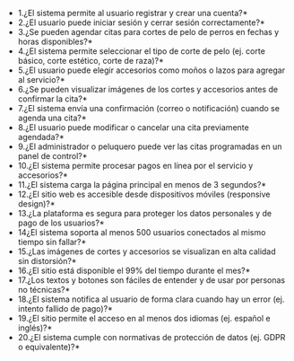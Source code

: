 * 1.¿El sistema permite al usuario registrar y crear una cuenta?*
* 2.¿El usuario puede iniciar sesión y cerrar sesión correctamente?*
* 3.¿Se pueden agendar citas para cortes de pelo de perros en fechas y horas disponibles?*
* 4.¿El sistema permite seleccionar el tipo de corte de pelo (ej. corte básico, corte estético, corte de raza)?*
* 5.¿El usuario puede elegir accesorios como moños o lazos para agregar al servicio?*
* 6.¿Se pueden visualizar imágenes de los cortes y accesorios antes de confirmar la cita?*
* 7.¿El sistema envía una confirmación (correo o notificación) cuando se agenda una cita?*
* 8.¿El usuario puede modificar o cancelar una cita previamente agendada?*
* 9.¿El administrador o peluquero puede ver las citas programadas en un panel de control?*
* 10.¿El sistema permite procesar pagos en línea por el servicio y accesorios?*
* 11.¿El sistema carga la página principal en menos de 3 segundos?*
* 12.¿El sitio web es accesible desde dispositivos móviles (responsive design)?*
* 13.¿La plataforma es segura para proteger los datos personales y de pago de los usuarios?*
* 14¿El sistema soporta al menos 500 usuarios conectados al mismo tiempo sin fallar?*
* 15.¿Las imágenes de cortes y accesorios se visualizan en alta calidad sin distorsión?*
* 16.¿El sitio está disponible el 99% del tiempo durante el mes?*
* 17.¿Los textos y botones son fáciles de entender y de usar por personas no técnicas?*
* 18.¿El sistema notifica al usuario de forma clara cuando hay un error (ej. intento fallido de pago)?*
* 19.¿El sitio permite el acceso en al menos dos idiomas (ej. español e inglés)?*
* 20.¿El sistema cumple con normativas de protección de datos (ej. GDPR o equivalente)?*
